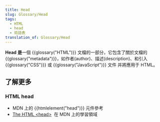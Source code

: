 ```yaml
---
title: Head
slug: Glossary/Head
tags:
  - HTML
  - head
  - 術語表
translation_of: Glossary/Head
---
```

**Head** **是**一個 {{glossary("HTML")}} 文檔的一部分，它包含了關於文檔的 {{glossary("metadata")}}，如作者(author)、描述(description)、和引入 {{glossary("CSS")}} 或 {{glossary("JavaScript")}} 文件 并將應用于 HTML。

## 了解更多

### HTML head

- MDN 上的 {{htmlelement("head")}} 元件參考
- [The HTML \<head>](/en-US/docs/Learn/HTML/Introduction_to_HTML/The_HTML_head)  在 MDN 上的學習領域

